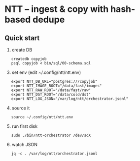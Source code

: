 # NTT – ingest & copy with hash-based dedupe

## Quick start
1. create DB
```
   createdb copyjob
   psql copyjob < bin/sql/00-schema.sql
```

3. set env (edit ~/.config/ntt/ntt.env)
```
   export NTT_DB_URL="postgres:///copyjob"
   export NTT_IMAGE_ROOT="/data/fast/images"
   export NTT_RAW_ROOT="/data/fast/raw"
   export NTT_DST_ROOT="/data/cold/dst"
   export NTT_LOG_JSON="/var/log/ntt/orchestrator.jsonl"
```
4. source it
```
   source ~/.config/ntt/ntt.env
```

5. run first disk
```
   sudo ./bin/ntt-orchestrator /dev/sdX
```

6. watch JSON
```
   jq -c . /var/log/ntt/orchestrator.jsonl
```

<!-- done -->
